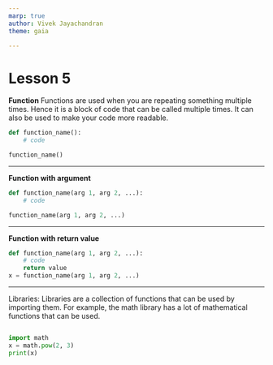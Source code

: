 ```yaml
---
marp: true
author: Vivek Jayachandran
theme: gaia

---
```


<style>

:root{
    --color-background: #101010;
    --color-foreground: #FFFFFF;
}

aside::before {
    content: "Speaker notes:";
    font-weight: bold;
}

aside {
    width: 850px;
    border: 1px black solid;
    padding: 5px 5px 5px 5px;
    font-size: 12px;
    line-height: 15px;
    background-color: #EFEFEF;
    display: none;
    position: absolute;
    bottom: 15px;
}

</style>

# Lesson 5

**Function**
Functions are used when you are repeating something multiple times. Hence it is a block of code that can be called multiple times. It can also be used to make your code more readable.

```python
def function_name():
    # code

function_name()
```

---

**Function with argument**

```python
def function_name(arg 1, arg 2, ...):
    # code

function_name(arg 1, arg 2, ...)
```

---

**Function with return value**

```python
def function_name(arg 1, arg 2, ...):
    # code
    return value
x = function_name(arg 1, arg 2, ...)
```

---

Libraries:
Libraries are a collection of functions that can be used by importing them. For example, the math library has a lot of mathematical functions that can be used.

```python

import math
x = math.pow(2, 3)
print(x)

```
